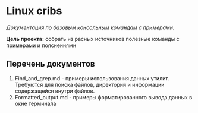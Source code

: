 # Linux cribs 

_Документация по базовым консольным командам с примерами._

__Цель проекта:__ собрать из расных источников полезные команды с примерами и пояснениями

## Перечень документов

1) Find_and_grep.md - примеры использования данных утилит. Требуются для поиска файлов, директорий и информации содержащейся внутри файлов. 
2) Formatted_output.md - примеры форматированного вывода данных в окне терминала
 